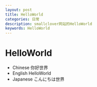 ```yaml
---
layout: post
title: HelloWorld
categories: 日常
description: smallclover网站的HelloWorld
keywords: HelloWorld
---
```

# HelloWorld

+ Chinese 你好世界
+ English HelloWorld
+ Japanese こんにちは世界
